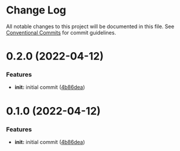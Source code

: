 # Change Log

All notable changes to this project will be documented in this file.
See [Conventional Commits](https://conventionalcommits.org) for commit guidelines.

# 0.2.0 (2022-04-12)


### Features

* **init:** initial commit ([4b86dea](https://github.com/JAdshead/actions-test/commit/4b86dea9ccf3691c9f4e35a8779dd5cf4081aa32))





# 0.1.0 (2022-04-12)


### Features

* **init:** initial commit ([4b86dea](https://github.com/JAdshead/actions-test/commit/4b86dea9ccf3691c9f4e35a8779dd5cf4081aa32))
